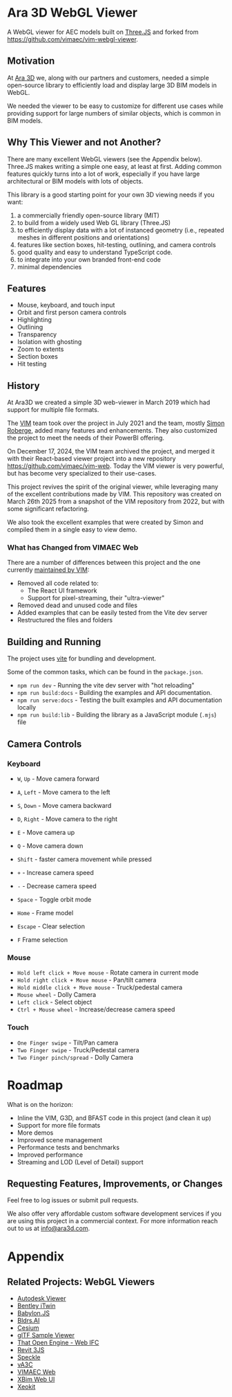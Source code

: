# Ara 3D WebGL Viewer

A WebGL viewer for AEC models built on [Three.JS](https://threejs.org) and forked from https://github.com/vimaec/vim-webgl-viewer.

## Motivation

At [Ara 3D](https://ara3d.com) we, along with our partners and customers, needed 
a simple open-source library to efficiently load and display large 3D BIM models in WebGL.

We needed the viewer to be easy to customize for different use cases while providing 
support for large numbers of similar objects, which is common in BIM models.

## Why This Viewer and not Another?

There are many excellent WebGL viewers (see the Appendix below). 
Three.JS makes writing a simple one easy, at least at first. 
Adding common features quickly turns into a lot of work, especially if you have 
large architectural or BIM models with lots of objects. 

This library is a good starting point for your own 3D viewing needs if you want:

1.  a commercially friendly open-source library (MIT)
2.  to build from a widely used Web GL library (Three.JS)
3.  to efficiently display data with a lot of instanced geometry (i.e., repeated meshes in different positions and orientations) 
4.  features like section boxes, hit-testing, outlining, and camera controls 
5.  good quality and easy to understand TypeScript code. 
6.  to integrate into your own branded front-end code 
7.  minimal dependencies 

## Features 

- Mouse, keyboard, and touch input 
- Orbit and first person camera controls  
- Highlighting
- Outlining 
- Transparency
- Isolation with ghosting 
- Zoom to extents 
- Section boxes
- Hit testing

## History 

At Ara3D we created a simple 3D web-viewer in March 2019 which had support for multiple file formats. 

The [VIM](https://vimaec.com) team took over the project in July 2021 and the team, mostly [Simon Roberge](https://github.com/vim-sroberge), 
added many features and enhancements. They also customized the project to meet the needs of their 
PowerBI offering.  

On December 17, 2024, the VIM team archived the project, and merged it with their React-based viewer 
project into a new repository https://github.com/vimaec/vim-web. Today the VIM viewer is very powerful, 
but has become very specialized to their use-cases.

This project revives the spirit of the original viewer, while leveraging many of the excellent
contributions made by VIM. This repository was created on March 26th 2025 from a snapshot of the VIM repository 
from 2022, but with some significant refactoring.

We also took the excellent examples that were created by Simon and compiled them in a single easy to view demo.

### What has Changed from VIMAEC Web 

There are a number of differences between this project and the one currently [maintained by VIM](https://github.com/vimaec/vim-web):

- Removed all code related to:
  - The React UI framework 
  - Support for pixel-streaming, their "ultra-viewer"
- Removed dead and unused code and files  
- Added examples that can be easily tested from the Vite dev server
- Restructured the files and folders 

## Building and Running 

The project uses [vite](https://vite.dev/) for bundling and development. 

Some of the common tasks, which can be found in the `package.json`.

- `npm run dev` - Running the vite dev server with "hot reloading" 
- `npm run build:docs` - Building the examples and API documentation. 
- `npm run serve:docs` - Testing the built examples and API documentation locally 
- `npm run build:lib` - Building the library as a JavaScript module (`.mjs`) file

## Camera Controls

### Keyboard

- `W`, `Up` - Move camera forward  
- `A`, `Left` - Move camera to the left  
- `S`, `Down` - Move camera backward  
- `D`, `Right` - Move camera to the right  
- `E` -  Move camera up  
- `Q` - Move camera down  
- `Shift` - faster camera movement while pressed  
- `+` - Increase camera speed  
- `-` - Decrease camera speed

- `Space` - Toggle orbit mode  
- `Home` - Frame model  
- `Escape` - Clear selection  
- `F` Frame selection

### Mouse

- `Hold left click + Move mouse` - Rotate camera in current mode  
- `Hold right click + Move mouse` - Pan/tilt camera
- `Hold middle click + Move mouse` - Truck/pedestal camera
- `Mouse wheel` - Dolly Camera  
- `Left click` - Select object  
- `Ctrl + Mouse wheel` - Increase/decrease camera speed

### Touch

- `One Finger swipe` - Tilt/Pan camera  
- `Two Finger swipe` - Truck/Pedestal camera  
- `Two Finger pinch/spread` - Dolly Camera

# Roadmap

What is on the horizon:

- Inline the VIM, G3D, and BFAST code in this project (and clean it up)
- Support for more file formats
- More demos
- Improved scene management
- Performance tests and benchmarks
- Improved performance
- Streaming and LOD (Level of Detail) support

## Requesting Features, Improvements, or Changes

Feel free to log issues or submit pull requests.  

We also offer very affordable custom software development services if you are using this project in a 
commercial context. For more information reach out to us at [info@ara3d.com](mailto:info@ara3d.com).

# Appendix

## Related Projects: WebGL Viewers

* [Autodesk Viewer](https://viewer.autodesk.com/)
* [Bentley iTwin](https://www.itwinjs.org/)
* [Babylon.JS](https://www.babylonjs.com/)
* [Bldrs.AI](https://bldrs.ai/)
* [Cesium](https://sandcastle.cesium.com/?src=Cesium%20OSM%20Buildings.html)
* [glTF Sample Viewer](https://github.com/KhronosGroup/glTF-Sample-Viewer)
* [That Open Engine - Web IFC](https://github.com/ThatOpen/engine_web-ifc)
* [Revit 3JS](https://github.com/McCulloughRT/Rvt3js)
* [Speckle](https://github.com/specklesystems/speckle-server)
* [vA3C](https://va3c.github.io/)
* [VIMAEC Web](https://github.com/vimaec/vim-web)
* [XBim Web UI](https://github.com/xBimTeam/XbimWebUI)
* [Xeokit](https://github.com/xeokit/xeokit-sdk)
